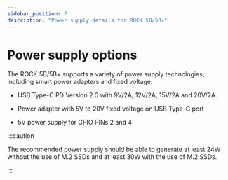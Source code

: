```yaml
---
sidebar_position: 7
description: "Power supply details for ROCK 5B/5B+"
---
```


# Power supply options

The ROCK 5B/5B+ supports a variety of power supply technologies, including smart power adapters and fixed voltage:

- USB Type-C PD Version 2.0 with 9V/2A, 12V/2A, 15V/2A and 20V/2A.

- Power adapter with 5V to 20V fixed voltage on USB Type-C port

- 5V power supply for GPIO PINs 2 and 4

:::caution

The recommended power supply should be able to generate at least 24W without the use of M.2 SSDs and at least 30W with the use of M.2 SSDs.

:::
